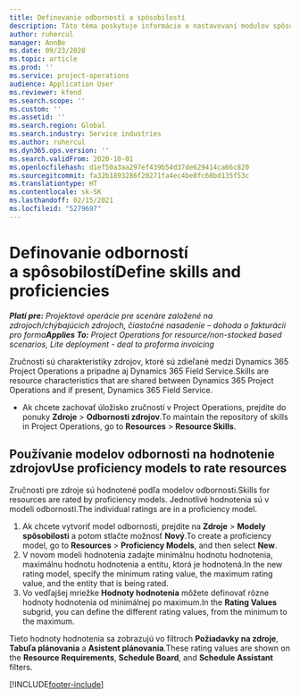 ```yaml
---
title: Definovanie odborností a spôsobilostí
description: Táto téma poskytuje informácie o nastavovaní modulov spôsobilosti na hodnotenie zdrojov.
author: ruhercul
manager: AnnBe
ms.date: 09/23/2020
ms.topic: article
ms.prod: ''
ms.service: project-operations
audience: Application User
ms.reviewer: kfend
ms.search.scope: ''
ms.custom: ''
ms.assetid: ''
ms.search.region: Global
ms.search.industry: Service industries
ms.author: ruhercul
ms.dyn365.ops.version: ''
ms.search.validFrom: 2020-10-01
ms.openlocfilehash: d1ef50a3aa297ef439b54d37de629414ca66c820
ms.sourcegitcommit: fa32b1893286f20271fa4ec4be8fc68bd135f53c
ms.translationtype: HT
ms.contentlocale: sk-SK
ms.lasthandoff: 02/15/2021
ms.locfileid: "5279697"
---
```

# <a name="define-skills-and-proficiencies"></a><span data-ttu-id="ef910-103">Definovanie odborností a spôsobilostí</span><span class="sxs-lookup"><span data-stu-id="ef910-103">Define skills and proficiencies</span></span>

<span data-ttu-id="ef910-104">_**Platí pre:** Projektové operácie pre scenáre založené na zdrojoch/chýbajúcich zdrojoch, čiastočné nasadenie – dohoda o fakturácii pro forma_</span><span class="sxs-lookup"><span data-stu-id="ef910-104">_**Applies To:** Project Operations for resource/non-stocked based scenarios, Lite deployment - deal to proforma invoicing_</span></span>

<span data-ttu-id="ef910-105">Zručnosti sú charakteristiky zdrojov, ktoré sú zdieľané medzi Dynamics 365 Project Operations a prípadne aj Dynamics 365 Field Service.</span><span class="sxs-lookup"><span data-stu-id="ef910-105">Skills are resource characteristics that are shared between Dynamics 365 Project Operations and if present, Dynamics 365 Field Service.</span></span> 

- <span data-ttu-id="ef910-106">Ak chcete zachovať úložisko zručností v Project Operations, prejdite do ponuky **Zdroje** \> **Odbornosti zdrojov**.</span><span class="sxs-lookup"><span data-stu-id="ef910-106">To maintain the repository of skills in Project Operations, go to **Resources** \> **Resource Skills**.</span></span> 

## <a name="use-proficiency-models-to-rate-resources"></a><span data-ttu-id="ef910-107">Používanie modelov odbornosti na hodnotenie zdrojov</span><span class="sxs-lookup"><span data-stu-id="ef910-107">Use proficiency models to rate resources</span></span>

<span data-ttu-id="ef910-108">Zručnosti pre zdroje sú hodnotené podľa modelov odbornosti.</span><span class="sxs-lookup"><span data-stu-id="ef910-108">Skills for resources are rated by proficiency models.</span></span> <span data-ttu-id="ef910-109">Jednotlivé hodnotenia sú v modeli odbornosti.</span><span class="sxs-lookup"><span data-stu-id="ef910-109">The individual ratings are in a proficiency model.</span></span> 

1. <span data-ttu-id="ef910-110">Ak chcete vytvoriť model odbornosti, prejdite na **Zdroje** \> **Modely spôsobilosti** a potom stlačte možnosť **Nový**.</span><span class="sxs-lookup"><span data-stu-id="ef910-110">To create a proficiency model, go to **Resources** \> **Proficiency Models**, and then select **New**.</span></span>
2. <span data-ttu-id="ef910-111">V novom modeli hodnotenia zadajte minimálnu hodnotu hodnotenia, maximálnu hodnotu hodnotenia a entitu, ktorá je hodnotená.</span><span class="sxs-lookup"><span data-stu-id="ef910-111">In the new rating model, specify the minimum rating value, the maximum rating value, and the entity that is being rated.</span></span>
3. <span data-ttu-id="ef910-112">Vo vedľajšej mriežke **Hodnoty hodnotenia** môžete definovať rôzne hodnoty hodnotenia od minimálnej po maximum.</span><span class="sxs-lookup"><span data-stu-id="ef910-112">In the **Rating Values** subgrid, you can define the different rating values, from the minimum to the maximum.</span></span>


<span data-ttu-id="ef910-113">Tieto hodnoty hodnotenia sa zobrazujú vo filtroch **Požiadavky na zdroje**, **Tabuľa plánovania** a **Asistent plánovania**.</span><span class="sxs-lookup"><span data-stu-id="ef910-113">These rating values are shown on the **Resource Requirements**, **Schedule Board**, and **Schedule Assistant** filters.</span></span>


[!INCLUDE[footer-include](../includes/footer-banner.md)]